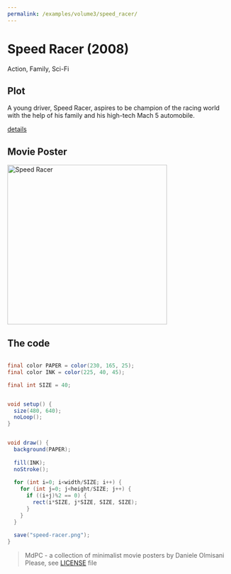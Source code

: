 ```yaml
---
permalink: /examples/volume3/speed_racer/
---
```

# Speed Racer (2008)

Action, Family, Sci-Fi

## Plot
A young driver, Speed Racer, aspires to be champion of the racing world with the help of his family and his high-tech Mach 5 automobile.

[details](https://www.imdb.com/title/tt0811080/)

## Movie Poster
<img src="speed-racer.png"  width="360px" title="Speed Racer">


## The code
```java

final color PAPER = color(230, 165, 25);
final color INK = color(225, 40, 45);

final int SIZE = 40;


void setup() {
  size(480, 640);
  noLoop();
}


void draw() {
  background(PAPER);
  
  fill(INK);
  noStroke();
  
  for (int i=0; i<width/SIZE; i++) {
    for (int j=0; j<height/SIZE; j++) {
      if ((i+j)%2 == 0) {
        rect(i*SIZE, j*SIZE, SIZE, SIZE);
      }
    }
  }
  
  save("speed-racer.png");
}
```

> MdPC - a collection of minimalist movie posters
> by Daniele Olmisani
> Please, see [LICENSE](../../LICENSE) file
